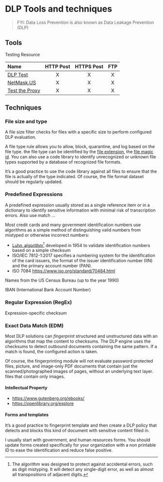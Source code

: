 # DLP Tools and techniques

> FYI: Data Loss Prevention is also known as Data Leakage Prevention (DLP) 

## Tools

Testing Resource 

| Name   | HTTP Post | HTTPS Post | FTP |
| :-- |:--: | :--:| :--: |
|[DLP Test](https://dlptest.com/)| X | X | X |
|[NetMask.US](http://www.netmask.us/dlptest)| X | X | X |
|[Test the Proxy](http://www.testtheproxy.com/)| X | X | X |

## Techniques



### File size and type

A file size filter checks for files with a specific size to perform configured DLP evaluation.

A file type rule allows you to allow, block, quarantine, and log based on the file type. the file type can be identified by the [file extension](https://file-extension.net/seeker/), the [file magic id](https://en.wikipedia.org/wiki/List_of_file_signatures). You can also use a code library to identify unrecognized or unknown file types supported by a database of recognized file formats.

It’s a good practice to use the code library against all files to ensure that the file is actually of the type indicated. Of course, the file format dataset should be regularly updated.

### Predefined Expressions

A predefined expression usually stored as a single reference item or in a dictionary to identify sensitive information with minimal risk of transcription errors. Also use match ...

Most credit cards and many government identification numbers use  algorithms as a simple method of distinguishing valid numbers from mistyped or otherwise incorrect numbers:
 * [Luhn_algorithm[^1]](https://en.wikipedia.org/wiki/Luhn_algorithm) developed in 1954 to validate identification numbers based on a simple checksum
 * ISO/IEC 7812-1:2017 specifies a numbering system for the identification of the card issuers, the format of the issuer identification number (IIN) and the primary account number (PAN).
* ISO 7084 https://www.iso.org/standard/70484.html

[^1]:The algorithm was designed to protect against accidental errors, such as digit mistyping. It will detect any single-digit error, as well as almost all transpositions of adjacent digits. 

Names from the US Census Bureau (up to the year 1990)

IBAN (International Bank Account Number)

### Regular Expression (RegEx)

Expression-specific checksum

### Exact Data Match (EDM)
Most DLP solutions can _fingerprint_ structured and unstructured data with an algorithms that map the content to checksums. The DLP engine uses the checksums to detect outbound documents containing the same pattern. If a match is found, the configured action is taken. 

Of course, the fingerprinting module will not evaluate password protected files, picture, and image-only PDF documents that contain just the scanned/photographed images of pages, without an underlying text layer.
files that contain only images.

#### Intellectual Property

  * https://www.gutenberg.org/ebooks/
  * https://openlibrary.org/explore

#### Forms and templates
It’s a good practice to fingerprint template and then create a DLP policy that detects and blocks this kind of document with sensitive content filled in. 

I usually start with government, and human resources forms. You should update forms created specifically for your organization with a non printable ID to ease the identification and reduce false positive.
